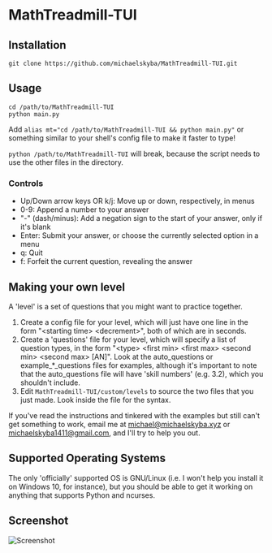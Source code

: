 # MathTreadmill-TUI
## Installation
``git clone https://github.com/michaelskyba/MathTreadmill-TUI.git``
## Usage
```
cd /path/to/MathTreadmill-TUI
python main.py
```
Add
``alias mt="cd /path/to/MathTreadmill-TUI && python main.py"``
or something similar to your shell's config file to make it faster to type!

``python /path/to/MathTreadmill-TUI`` will break, because the script needs to use the other files in the directory.

### Controls
- Up/Down arrow keys OR k/j: Move up or down, respectively, in menus
- 0-9: Append a number to your answer
- "-" (dash/minus): Add a negation sign to the start of your answer, only if it's blank
- Enter: Submit your answer, or choose the currently selected option in a menu
- q: Quit
- f: Forfeit the current question, revealing the answer

## Making your own level
A 'level' is a set of questions that you might want to practice together.
1. Create a config file for your level, which will just have one line in the
   form "\<starting time\> \<decrement\>", both of which are in seconds.
2. Create a 'questions' file for your level, which will specify a list of
   question types, in the form "\<type\> \<first min\> \<first max\> \<second min\>
   \<second max\> [AN]". Look at the auto_questions or example_*_questions files
   for examples, although it's important to note that the auto_questions file
   will have 'skill numbers' (e.g. 3.2), which you shouldn't include.
3. Edit ``MathTreadmill-TUI/custom/levels`` to source the two files that you just made. Look inside the file for the syntax.

If you've read the instructions and tinkered with the examples but still can't get something to work, email me at michael@michaelskyba.xyz or michaelskyba1411@gmail.com, and I'll try to help you out.

## Supported Operating Systems
The only 'officially' supported OS is GNU/Linux (i.e. I won't help you install
it on Windows 10, for instance), but you should be able to get it working on
anything that supports Python and ncurses.

## Screenshot
![Screenshot](https://michaelskyba.github.io/mt-TUI.png)

